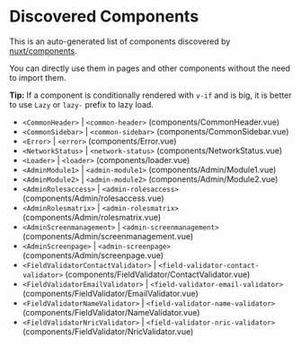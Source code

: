 # Discovered Components

This is an auto-generated list of components discovered by [nuxt/components](https://github.com/nuxt/components).

You can directly use them in pages and other components without the need to import them.

**Tip:** If a component is conditionally rendered with `v-if` and is big, it is better to use `Lazy` or `lazy-` prefix to lazy load.

- `<CommonHeader>` | `<common-header>` (components/CommonHeader.vue)
- `<CommonSidebar>` | `<common-sidebar>` (components/CommonSidebar.vue)
- `<Error>` | `<error>` (components/Error.vue)
- `<NetworkStatus>` | `<network-status>` (components/NetworkStatus.vue)
- `<Loader>` | `<loader>` (components/loader.vue)
- `<AdminModule1>` | `<admin-module1>` (components/Admin/Module1.vue)
- `<AdminModule2>` | `<admin-module2>` (components/Admin/Module2.vue)
- `<AdminRolesaccess>` | `<admin-rolesaccess>` (components/Admin/rolesaccess.vue)
- `<AdminRolesmatrix>` | `<admin-rolesmatrix>` (components/Admin/rolesmatrix.vue)
- `<AdminScreenmanagement>` | `<admin-screenmanagement>` (components/Admin/screenmanagement.vue)
- `<AdminScreenpage>` | `<admin-screenpage>` (components/Admin/screenpage.vue)
- `<FieldValidatorContactValidator>` | `<field-validator-contact-validator>` (components/FieldValidator/ContactValidator.vue)
- `<FieldValidatorEmailValidator>` | `<field-validator-email-validator>` (components/FieldValidator/EmailValidator.vue)
- `<FieldValidatorNameValidator>` | `<field-validator-name-validator>` (components/FieldValidator/NameValidator.vue)
- `<FieldValidatorNricValidator>` | `<field-validator-nric-validator>` (components/FieldValidator/NricValidator.vue)
